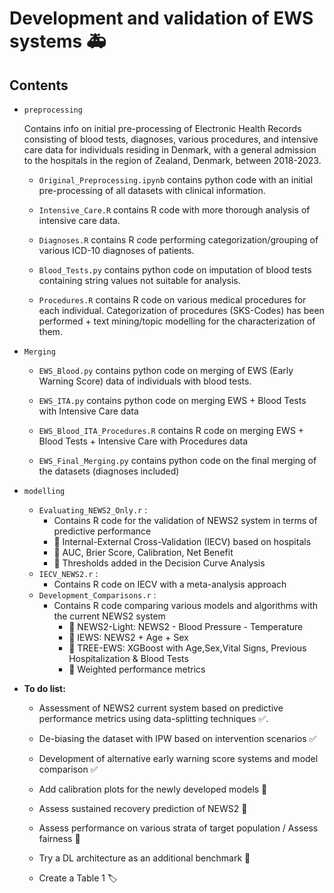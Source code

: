 # Development and validation of EWS systems 🚑

## Contents

- `preprocessing`

    Contains info on initial pre-processing of Electronic Health Records consisting of blood tests, diagnoses, various procedures, and intensive care data for individuals residing in Denmark, with a general admission to the hospitals in the region of Zealand, Denmark, between 2018-2023.

  - `Original_Preprocessing.ipynb` contains python code with an initial pre-processing of all datasets with clinical information.

  - `Intensive_Care.R` contains R code with more thorough analysis of intensive care data.

  - `Diagnoses.R` contains R code performing categorization/grouping of various ICD-10 diagnoses of patients.

  - `Blood_Tests.py` contains python code on imputation of blood tests containing string values not suitable for analysis.

  - `Procedures.R` contains R code on various medical procedures for each individual. Categorization of procedures (SKS-Codes) has been performed + text mining/topic modelling for the characterization of them.

- `Merging`

  - `EWS_Blood.py` contains python code on merging of EWS (Early Warning Score) data of individuals with blood tests.

  - `EWS_ITA.py` contains python code on merging EWS + Blood Tests with Intensive Care data

  - `EWS_Blood_ITA_Procedures.R` contains R code on merging EWS + Blood Tests + Intensive Care with Procedures data

  - `EWS_Final_Merging.py` contains python code on the final merging of the datasets (diagnoses included)

- `modelling`

  - `Evaluating_NEWS2_Only.r` :
    - Contains R code for the validation of NEWS2 system in terms of predictive performance
    - 🔗 Internal-External Cross-Validation (IECV) based on hospitals
    - 🔗 AUC, Brier Score, Calibration, Net Benefit
    - 🔗 Thresholds added in the Decision Curve Analysis
  - `IECV_NEWS2.r` :
    - Contains R code on IECV with a meta-analysis approach
  - `Development_Comparisons.r` :
    - Contains R code comparing various models and algorithms with the current NEWS2 system
      - 🔗 NEWS2-Light: NEWS2 - Blood Pressure - Temperature
      - 🔗 IEWS: NEWS2 + Age + Sex
      - 🔗 TREE-EWS: XGBoost with Age,Sex,Vital Signs, Previous Hospitalization & Blood Tests
      - 🔗 Weighted performance metrics

- **To do list:**

  - Assessment of NEWS2 current system based on predictive performance metrics using data-splitting techniques ✅.

  - De-biasing the dataset with IPW based on intervention scenarios ✅

  - Development of alternative early warning score systems and model comparison ✅

  - Add calibration plots for the newly developed models 🔨

  - Assess sustained recovery prediction of NEWS2  🔨

  - Assess performance on various strata of target population / Assess fairness 🔨

  - Try a DL architecture as an additional benchmark 🔨

  - Create a Table 1 🏷️

